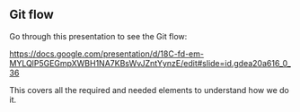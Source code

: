 Git flow
---

Go through this presentation to see the Git flow:

https://docs.google.com/presentation/d/18C-fd-em-MYLQlP5GEGmpXWBH1NA7KBsWvJZntYynzE/edit#slide=id.gdea20a616_0_36

This covers all the required and needed elements to understand how we do it.